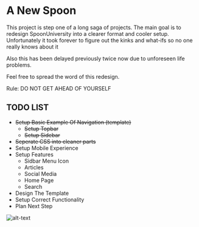 # A New Spoon

This project is step one of a long saga of projects. The main goal is to redesign SpoonUniversity into a clearer format and cooler setup.
Unfortunately it took forever to figure out the kinks and what-ifs so no one really knows about it

Also this has been delayed previously twice now due to unforeseen life problems.

Feel free to spread the word of this redesign.

Rule: DO NOT GET AHEAD OF YOURSELF

## TODO LIST

- ~~Setup Basic Example Of Navigation (template)~~
  - ~~Setup Topbar~~
  - ~~Setup Sidebar~~
- ~~Seperate CSS into cleaner parts~~
- Setup Mobile Experience
- Setup Features
  - Sidbar Menu Icon
  - Articles
  - Social Media
  - Home Page
  - Search
- Design The Template
- Setup Correct Functionality
- Plan Next Step

![alt-text](https://lolzombie.com/wp-content/uploads/2013/06/solo-chewie.jpg)
